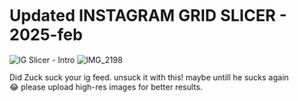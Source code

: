 # Updated INSTAGRAM GRID SLICER - 2025-feb 

![IG Slicer - Intro](https://github.com/user-attachments/assets/346e1ca0-5e15-4eb4-95ee-7762263feda0)
![IMG_2198](https://github.com/user-attachments/assets/5e63842b-1a97-421a-85db-1964ea222f95)


Did Zuck suck your ig feed. unsuck it with this! maybe untill he sucks again😂
please upload high-res images for better results.
